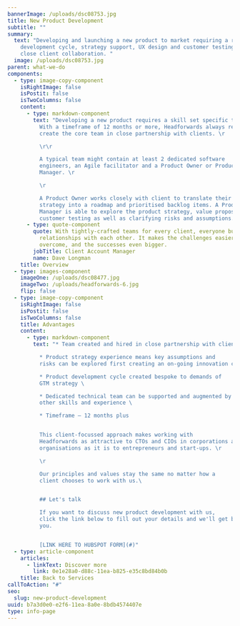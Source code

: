 ```yaml
---
bannerImage: /uploads/dsc08753.jpg
title: New Product Development
subtitle: ""
summary:
  text: "Developing and launching a new product to market requiring a rapid
    development cycle, strategy support, UX design and customer testing all in
    close client collaboration. "
  image: /uploads/dsc08753.jpg
parent: what-we-do
components:
  - type: image-copy-component
    isRightImage: false
    isPostit: false
    isTwoColumns: false
    content:
      - type: markdown-component
        text: "Developing a new product requires a skill set specific to that project.
          With a timeframe of 12 months or more, Headforwards always recruit and
          create the core team in close partnership with clients. \r

          \r\r

          A typical team might contain at least 2 dedicated software
          engineers, an Agile facilitator and a Product Owner or Product
          Manager. \r

          \r

          A Product Owner works closely with client to translate their
          strategy into a roadmap and prioritised backlog items. A Product
          Manager is able to explore the product strategy, value proposition and
          customer testing as well as clarifying risks and assumptions. "
      - type: quote-component
        quote: With tightly-crafted teams for every client, everyone builds strong
          relationships with each other. It makes the challenges easier to
          overcome, and the successes even bigger.
        jobTitle: Client Account Manager
        name: Dave Longman
    title: Overview
  - type: images-component
    imageOne: /uploads/dsc08477.jpg
    imageTwo: /uploads/headforwards-6.jpg
    flip: false
  - type: image-copy-component
    isRightImage: false
    isPostit: false
    isTwoColumns: false
    title: Advantages
    content:
      - type: markdown-component
        text: "* Team created and hired in close partnership with client

          * Product strategy experience means key assumptions and
          risks can be explored first creating an on-going innovation cycle

          * Product development cycle created bespoke to demands of
          GTM strategy \ 

          * Dedicated technical team can be supported and augmented by
          other skills and experience \ 

          * Timeframe – 12 months plus


          This client-focussed approach makes working with
          Headforwards as attractive to CTOs and CIOs in corporations and
          organisations as it is to entrepreneurs and start-ups. \r

          \r

          Our principles and values stay the same no matter how a
          client chooses to work with us.\ 


          ## Let's talk

          If you want to discuss new product development with us,
          click the link below to fill out your details and we'll get back to
          you.


          [LINK HERE TO HUBSPOT FORM](#)"
  - type: article-component
    articles:
      - linkText: Discover more
        link: 0e1e28a0-d88c-11ea-b825-e35c8bd84b0b
    title: Back to Services
callToAction: "#"
seo:
  slug: new-product-development
uuid: b7a3d0e0-e2f6-11ea-8a0e-8bdb4574407e
type: info-page
---
```

